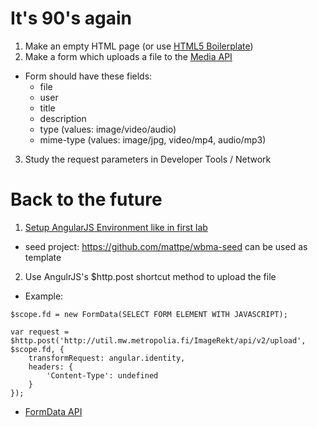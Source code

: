 # It's 90's again
1. Make an empty HTML page (or use [HTML5 Boilerplate](https://html5boilerplate.com))
2. Make a form which uploads a file to the [Media API](https://github.com/mattpe/wbma/blob/master/docs/w3-media-api.md)
  * Form should have these fields:
    * file
    * user
    * title
    * description
    * type (values: image/video/audio)
    * mime-type (values: image/jpg, video/mp4, audio/mp3)
3. Study the request parameters in Developer Tools / Network

# Back to the future
1. [Setup AngularJS Environment like in first lab](https://github.com/mattpe/wbma/blob/master/docs/w1-toolchain.md#exercise-1-setup-your-toolchain-and-a-new-web-project)
  * seed project: https://github.com/mattpe/wbma-seed can be used as template
2. Use AngulrJS's $http.post shortcut method to upload the file
  * Example:
  ```
  $scope.fd = new FormData(SELECT FORM ELEMENT WITH JAVASCRIPT);
  
  var request = $http.post('http://util.mw.metropolia.fi/ImageRekt/api/v2/upload', $scope.fd, {
      transformRequest: angular.identity,
      headers: {
          'Content-Type': undefined
      }
  });
  ```
  * [FormData API](https://developer.mozilla.org/en-US/docs/Web/API/FormData/Using_FormData_Objects)
